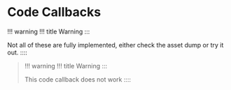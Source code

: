 # Code Callbacks

!!! warning
!!! title
Warning
:::

Not all of these are fully implemented, either check the asset dump or
try it out.
::::

> !!! warning
> !!! title
> Warning
> :::
>
> This code callback does not work
> ::::
